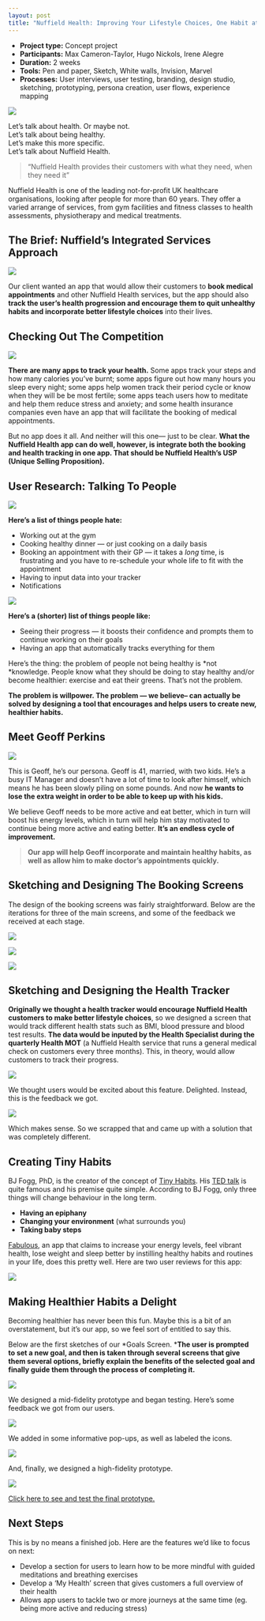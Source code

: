 ```yaml
---
layout: post
title: "Nuffield Health: Improving Your Lifestyle Choices, One Habit at a Time (concept project)"
---
```


* **Project type:** Concept project
* **Participants:** Max Cameron-Taylor, Hugo Nickols, Irene Alegre
* **Duration:** 2 weeks
* **Tools:** Pen and paper, Sketch, White walls, Invision, Marvel
* **Processes:** User interviews, user testing, branding, design studio, sketching, prototyping, persona creation, user flows, experience mapping


![](https://cdn-images-1.medium.com/max/1100/1*vg5QVOPIi77Wvc-yhUOkLQ.png)

Let’s talk about health. Or maybe not.  
Let’s talk about being healthy.  
Let’s make this more specific.  
Let’s talk about Nuffield Health.

> “Nuffield Health provides their customers with what they need, when they need
> it”

Nuffield Health is one of the leading not-for-profit UK healthcare
organisations, looking after people for more than 60 years. They offer a varied
arrange of services, from gym facilities and fitness classes to health
assessments, physiotherapy and medical treatments.

## The Brief: Nuffield’s Integrated Services Approach

![](https://cdn-images-1.medium.com/max/880/1*npmkk8wYhIao7_vvDTspqQ.png)

Our client wanted an app that would allow their customers to **book medical
appointments** and other Nuffield Health services, but the app should also
**track the user’s health progression and encourage them to quit unhealthy
habits and incorporate better lifestyle choices** into their lives.

## Checking Out The Competition

![](https://cdn-images-1.medium.com/max/880/1*qrYpbuuzG8BUT8_UpwOWbw.png)

**There are many apps to track your health.** Some apps track your steps and how
many calories you’ve burnt; some apps figure out how many hours you sleep every
night; some apps help women track their period cycle or know when they will be
be most fertile; some apps teach users how to meditate and help them reduce
stress and anxiety; and some health insurance companies even have an app that
will facilitate the booking of medical appointments.

But no app does it all. And neither will this one— just to be clear. **What the
Nuffield Health app can do well, however, is integrate both the booking and
health tracking in one app. That should be Nuffield Health’s USP (Unique Selling
Proposition).**

## User Research: Talking To People

![](https://cdn-images-1.medium.com/max/880/1*7QkksUt2ADapDj49cIlNOA.png)

**Here’s a list of things people hate:**

* Working out at the gym
* Cooking healthy dinner — or just cooking on a daily basis
* Booking an appointment with their GP — it takes a *long* time, is frustrating
and you have to re-schedule your whole life to fit with the appointment
* Having to input data into your tracker
* Notifications

![](https://cdn-images-1.medium.com/max/660/1*WV3huQuJc8GJJQ-TuIvxew.png)

**Here’s a (shorter) list of things people like:**

* Seeing their progress — it boosts their confidence and prompts them to continue
working on their goals
* Having an app that automatically tracks everything for them

Here’s the thing: the problem of people not being healthy is *not *knowledge.
People know what they should be doing to stay healthy and/or become healthier:
exercise and eat their greens. That’s not the problem.

**The problem is willpower. The problem — we believe– can actually be solved
by designing a tool that encourages and helps users to create new, healthier
habits.**

## Meet Geoff Perkins

![](https://cdn-images-1.medium.com/max/880/1*B7vH9eLoYW_C0RAJ8isNUQ.png)

This is Geoff, he’s our persona. Geoff is 41, married, with two kids. He’s a busy IT Manager and doesn’t have a lot of time to look after himself, which means he has been slowly piling on some pounds. And now **he wants to lose the extra weight in order to be able to keep up with his kids.**

We believe Geoff needs to be more active and eat better, which in turn will
boost his energy levels, which in turn will help him stay motivated to continue
being more active and eating better. **It’s an endless cycle of improvement.**

> **Our app will help Geoff incorporate and maintain healthy habits, as well as
> allow him to make doctor’s appointments quickly.**

## Sketching and Designing The Booking Screens

The design of the booking screens was fairly straightforward. Below are the
iterations for three of the main screens, and some of the feedback we received
at each stage.

![](https://cdn-images-1.medium.com/max/880/1*0oymZf7klnHA_0ReMEMAKg.png)

![](https://cdn-images-1.medium.com/max/880/1*t25b3E8GYnojRQScKo9n6w.png)

![](https://cdn-images-1.medium.com/max/880/1*ZOB5c9wQ06aCVoVTRuf1Nw.png)

## Sketching and Designing the Health Tracker

**Originally we thought a health tracker would encourage Nuffield Health
customers to make better lifestyle choices**, so we designed a screen that would
track different health stats such as BMI, blood pressure and blood test results.
**The data would be inputed by the Health Specialist during the quarterly Health
MOT** (a Nuffield Health service that runs a general medical check on customers
every three months). This, in theory, would allow customers to track their
progress.

![](https://cdn-images-1.medium.com/max/880/1*Uth_PdC1itz0nQVMGvMsJw.png)

We thought users would be excited about this feature. Delighted. Instead, this
is the feedback we got.

![](https://cdn-images-1.medium.com/max/880/1*0hay7PpQHP5-Y521FSYuvg.png)

Which makes sense. So we scrapped that and came up with a solution that was
completely different.

## Creating Tiny Habits

BJ Fogg, PhD, is the creator of the concept of [Tiny
Habits](http://tinyhabits.com/). His [TED
talk](https://www.youtube.com/watch?v=AdKUJxjn-R8&t=27s) is quite famous and his
premise quite simple. According to BJ Fogg, only three things will change
behaviour in the long term.

* **Having an epiphany**
* **Changing your environment** (what surrounds you)
* **Taking baby steps**

[Fabulous](https://play.google.com/store/apps/details?id=co.thefabulous.app&hl=en_GB),
an app that claims to increase your energy levels, feel vibrant health, lose
weight and sleep better by instilling healthy habits and routines in your life,
does this pretty well. Here are two user reviews for this app:

![](https://cdn-images-1.medium.com/max/880/1*EjEd6ADqqzI4TClfvfrKwQ.png)

## Making Healthier Habits a Delight

Becoming healthier has never been this fun. Maybe this is a bit of an
overstatement, but it’s our app, so we feel sort of entitled to say this.

Below are the first sketches of our *Goals Screen. ***The user is prompted to
set a new goal, and then is taken through several screens that give them several
options, briefly explain the benefits of the selected goal and finally guide
them through the process of completing it.**

![](https://cdn-images-1.medium.com/max/880/1*nQaFAiFxmV4kCU5Hpujqng.png)

We designed a mid-fidelity prototype and began testing. Here’s some feedback we
got from our users.

![](https://cdn-images-1.medium.com/max/880/1*B0RdNIgNrlqc9i1X6btBew.png)

We added in some informative pop-ups, as well as labeled the icons.

![](https://cdn-images-1.medium.com/max/880/1*3NTrBkMzWqadf96zUBP7XA.png)

And, finally, we designed a high-fidelity prototype.

![](https://cdn-images-1.medium.com/max/1100/1*bo26a5u3NvqPgSPMWjcYDw.png)

[Click here to see and test the final prototype.](https://invis.io/KUE9O9534)

## Next Steps

This is by no means a finished job. Here are the features we’d like to focus on
next:

* Develop a section for users to learn how to be more mindful with guided
meditations and breathing exercises
* Develop a ‘My Health’ screen that gives customers a full overview of their
health
* Allows app users to tackle two or more journeys at the same time (eg. being more
active and reducing stress)
